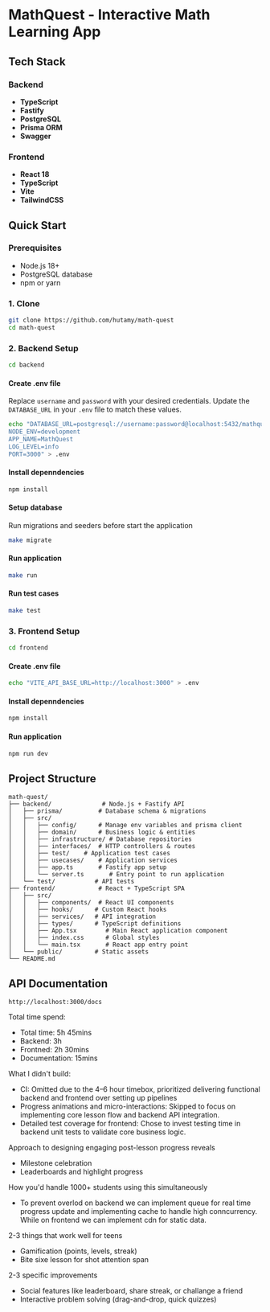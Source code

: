 # MathQuest - Interactive Math Learning App

## Tech Stack

### Backend

- **TypeScript**
- **Fastify**
- **PostgreSQL**
- **Prisma ORM**
- **Swagger**

### Frontend

- **React 18**
- **TypeScript**
- **Vite**
- **TailwindCSS**

## Quick Start

### Prerequisites

- Node.js 18+
- PostgreSQL database
- npm or yarn

### 1. Clone

```bash
git clone https://github.com/hutamy/math-quest
cd math-quest
```

### 2. Backend Setup

```bash
cd backend
```

#### Create .env file

Replace `username` and `password` with your desired credentials. Update the `DATABASE_URL` in your `.env` file to match these values.

```bash
echo "DATABASE_URL=postgresql://username:password@localhost:5432/mathquest?schema=public
NODE_ENV=development
APP_NAME=MathQuest
LOG_LEVEL=info
PORT=3000" > .env
```

#### Install depenndencies

```bash
npm install
```

#### Setup database

Run migrations and seeders before start the application

```bash
make migrate
```

#### Run application

```bash
make run
```

#### Run test cases

```bash
make test
```

### 3. Frontend Setup

```bash
cd frontend
```

#### Create .env file

```bash
echo "VITE_API_BASE_URL=http://localhost:3000" > .env
```

#### Install depenndencies

```bash
npm install
```

#### Run application

```bash
npm run dev
```

## Project Structure

```
math-quest/
├── backend/              # Node.js + Fastify API
│   ├── prisma/          # Database schema & migrations
│   ├── src/
│   │   ├── config/      # Manage env variables and prisma client
│   │   ├── domain/      # Business logic & entities
│   │   ├── infrastructure/ # Database repositories
│   │   ├── interfaces/  # HTTP controllers & routes
│   │   ├── test/    # Application test cases
│   │   ├── usecases/    # Application services
│   │   ├── app.ts       # Fastify app setup
│   │   └── server.ts       # Entry point to run application
│   └── test/           # API tests
├── frontend/            # React + TypeScript SPA
│   ├── src/
│   │   ├── components/  # React UI components
│   │   ├── hooks/      # Custom React hooks
│   │   ├── services/   # API integration
│   │   ├── types/      # TypeScript definitions
│   │   ├── App.tsx        # Main React application component
│   │   ├── index.css      # Global styles
│   │   └── main.tsx       # React app entry point
│   └── public/         # Static assets
└── README.md
```

## API Documentation

```
http://localhost:3000/docs
```

Total time spend:

- Total time: 5h 45mins
- Backend: 3h
- Frontned: 2h 30mins
- Documentation: 15mins

What I didn't build:

- CI: Omitted due to the 4–6 hour timebox, prioritized delivering functional backend and frontend over setting up pipelines
- Progress animations and micro-interactions: Skipped to focus on implementing core lesson flow and backend API integration.
- Detailed test coverage for frontend: Chose to invest testing time in backend unit tests to validate core business logic.

Approach to designing engaging post-lesson progress reveals

- Milestone celebration
- Leaderboards and highlight progress

How you'd handle 1000+ students using this simultaneously

- To prevent overlod on backend we can implement queue for real time progress update and implementing cache to handle high conncurrency. While on frontend we can implement cdn for static data.

2-3 things that work well for teens

- Gamification (points, levels, streak)
- Bite sixe lesson for shot attention span

2-3 specific improvements

- Social features like leaderboard, share streak, or challange a friend
- Interactive problem solving (drag-and-drop, quick quizzes)
